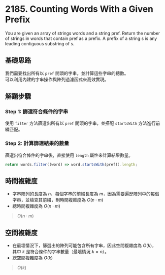 # 2185. Counting Words With a Given Prefix

You are given an array of strings words and a string pref.
Return the number of strings in words that contain pref as a prefix.
A prefix of a string s is any leading contiguous substring of s.

## 基礎思路
我們需要找出所有以 `pref` 開頭的字串，並計算這些字串的總數。  
可以利用內建的字串操作與陣列過濾函式來高效實現。

## 解題步驟

### Step 1: 篩選符合條件的字串
使用 `filter` 方法篩選出所有以 `pref` 開頭的字串，並搭配 `startsWith` 方法進行前綴匹配。

### Step 2: 計算篩選結果的數量
篩選出符合條件的字串後，直接使用 `length` 屬性來計算結果數量。

```typescript
return words.filter((word) => word.startsWith(pref)).length;
```

## 時間複雜度

- 字串陣列的長度為 $n$，每個字串的前綴長度為 $m$，因為需要遍歷陣列中的每個字串，並檢查其前綴，則時間複雜度為 $O(n \cdot m)$ 
- 總時間複雜度為 $O(n \cdot m)$

> $O(n \cdot m)$

## 空間複雜度

- 在最壞情況下，篩選出的陣列可能包含所有字串，因此空間複雜度為 $O(k)$，其中 $k$ 是符合條件的字串數量（最壞情況 $k = n$）。
- 總空間複雜度為 $O(k)$

> $O(k)$

